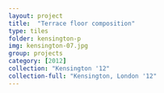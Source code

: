 ```yaml
---
layout: project
title:  "Terrace floor composition"
type: tiles
folder: kensington-p
img: kensington-07.jpg
group: projects
category: [2012]
collection: "Kensington '12"
collection-full: "Kensington, London '12"  
---
```



